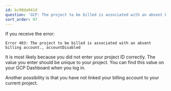 ```yaml
---
id: bc90da941d
question: 'GCP: The project to be billed is associated with an absent billing account'
sort_order: 97
---
```


If you receive the error:

```
Error 403: The project to be billed is associated with an absent billing account., accountDisabled
```

It is most likely because you did not enter your project ID correctly. The value you enter should be unique to your project. You can find this value on your GCP Dashboard when you log in.

Another possibility is that you have not linked your billing account to your current project.